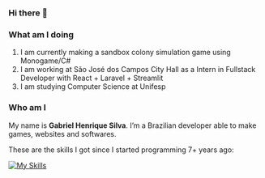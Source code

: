 ### Hi there 👋

### What am I doing
1. I am currently making a sandbox colony simulation game using Monogame/C#
2. I am working at São José dos Campos City Hall as a Intern in Fullstack Developer with React + Laravel + Streamlit
3. I am studying Computer Science at Unifesp

### Who am I
My name is **Gabriel Henrique Silva**.
I’m a Brazilian developer able to make games, websites and softwares.

These are the skills I got since I started programming 7+ years ago:

[![My Skills](https://skillicons.dev/icons?i=py,java,cs,golang,js,ts,php,react,laravel,mysql,sqlite,unity,godot,dotnet,c,cpp,lua,bash,cmake,gradle,bots,flask,firebase,ruby&perline=8)](https://skillicons.dev)


